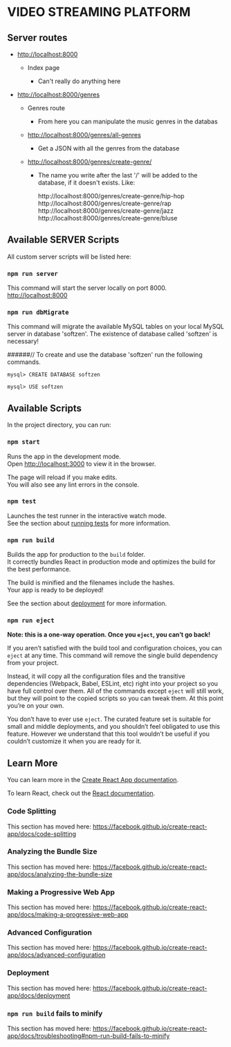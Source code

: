 # VIDEO STREAMING PLATFORM

## Server routes
- [http://localhost:8000](http://localhost:8000)

    - Index page

        - Can't really do anything here

- [http://localhost:8000/genres](http://localhost:8000/genres)

    - Genres route
    
        - From here you can manipulate the music genres in the databas

    - [http://localhost:8000/genres/all-genres](http://localhost:8000/all-genres)
        
        - Get a JSON with all the genres from the database

    - [http://localhost:8000/genres/create-genre/](http://localhost:8000/genres/create-genre/)
        
        - The name you write after the last '/' will be added to the database, if it doesn't exists. Like:
        
        
            http://localhost:8000/genres/create-genre/hip-hop
            http://localhost:8000/genres/create-genre/rap
            http://localhost:8000/genres/create-genre/jazz
            http://localhost:8000/genres/create-genre/bluse

## Available SERVER Scripts
All custom server scripts will be listed here:

### `npm run server`
This command will start the server locally on port 8000. 
[http://localhost:8000](http://localhost:8000)


### `npm run dbMigrate`
This command will migrate the available MySQL tables on your local MySQL server in database 'softzen'.
The existence of database called 'softzen' is necessary! 

######// To create and use the database 'softzen' run the following commands.

`mysql> CREATE DATABASE softzen`

`mysql> USE softzen`






## Available Scripts

In the project directory, you can run:

### `npm start`

Runs the app in the development mode.<br>
Open [http://localhost:3000](http://localhost:3000) to view it in the browser.

The page will reload if you make edits.<br>
You will also see any lint errors in the console.

### `npm test`

Launches the test runner in the interactive watch mode.<br>
See the section about [running tests](https://facebook.github.io/create-react-app/docs/running-tests) for more information.

### `npm run build`

Builds the app for production to the `build` folder.<br>
It correctly bundles React in production mode and optimizes the build for the best performance.

The build is minified and the filenames include the hashes.<br>
Your app is ready to be deployed!

See the section about [deployment](https://facebook.github.io/create-react-app/docs/deployment) for more information.

### `npm run eject`

**Note: this is a one-way operation. Once you `eject`, you can’t go back!**

If you aren’t satisfied with the build tool and configuration choices, you can `eject` at any time. This command will remove the single build dependency from your project.

Instead, it will copy all the configuration files and the transitive dependencies (Webpack, Babel, ESLint, etc) right into your project so you have full control over them. All of the commands except `eject` will still work, but they will point to the copied scripts so you can tweak them. At this point you’re on your own.

You don’t have to ever use `eject`. The curated feature set is suitable for small and middle deployments, and you shouldn’t feel obligated to use this feature. However we understand that this tool wouldn’t be useful if you couldn’t customize it when you are ready for it.

## Learn More

You can learn more in the [Create React App documentation](https://facebook.github.io/create-react-app/docs/getting-started).

To learn React, check out the [React documentation](https://reactjs.org/).

### Code Splitting

This section has moved here: https://facebook.github.io/create-react-app/docs/code-splitting

### Analyzing the Bundle Size

This section has moved here: https://facebook.github.io/create-react-app/docs/analyzing-the-bundle-size

### Making a Progressive Web App

This section has moved here: https://facebook.github.io/create-react-app/docs/making-a-progressive-web-app

### Advanced Configuration

This section has moved here: https://facebook.github.io/create-react-app/docs/advanced-configuration

### Deployment

This section has moved here: https://facebook.github.io/create-react-app/docs/deployment

### `npm run build` fails to minify

This section has moved here: https://facebook.github.io/create-react-app/docs/troubleshooting#npm-run-build-fails-to-minify
